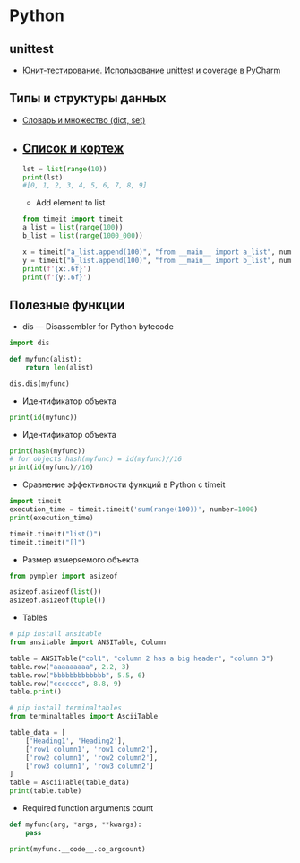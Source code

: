 # Python

## unittest
- [Юнит-тестирование. Использование unittest и coverage в PyCharm](https://www.youtube.com/watch?v=YD7aYJh3k-w)

## Типы и структуры данных
- [Словарь и множество (dict, set)](https://www.youtube.com/watch?v=B2pikdX1tz4)
- [Список и кортеж](https://www.youtube.com/watch?v=V3qZ6gJwBzk&t=1488s)
    -
    ```python
    lst = list(range(10))
    print(lst)
    #[0, 1, 2, 3, 4, 5, 6, 7, 8, 9]
    ```
    - Add element to list
    ```python
    from timeit import timeit
    a_list = list(range(100))
    b_list = list(range(1000_000))

    x = timeit("a_list.append(100)", "from __main__ import a_list", number=1)
    y = timeit("b_list.append(100)", "from __main__ import b_list", number=1)
    print(f'{x:.6f}')
    print(f'{y:.6f}')
    ```


## Полезные функции
- dis — Disassembler for Python bytecode
```python
import dis

def myfunc(alist):
    return len(alist)

dis.dis(myfunc)
```

- Идентификатор объекта
```python
print(id(myfunc))
```

- Идентификатор объекта
```python
print(hash(myfunc))
# for objects hash(myfunc) = id(myfunc)//16
print(id(myfunc)//16)
```

- Сравнение эффективности функций в Python с timeit
```python
import timeit
execution_time = timeit.timeit('sum(range(100))', number=1000)
print(execution_time)

timeit.timeit("list()")
timeit.timeit("[]")
```

- Размер измеряемого объекта
```python
from pympler import asizeof

asizeof.asizeof(list())
asizeof.asizeof(tuple())
```

- Tables
```python
# pip install ansitable
from ansitable import ANSITable, Column

table = ANSITable("col1", "column 2 has a big header", "column 3")
table.row("aaaaaaaaa", 2.2, 3)
table.row("bbbbbbbbbbbbb", 5.5, 6)
table.row("ccccccc", 8.8, 9)
table.print()
```

```python
# pip install terminaltables
from terminaltables import AsciiTable

table_data = [
    ['Heading1', 'Heading2'],
    ['row1 column1', 'row1 column2'],
    ['row2 column1', 'row2 column2'],
    ['row3 column1', 'row3 column2']
]
table = AsciiTable(table_data)
print(table.table)
```

- Required function arguments count
```python
def myfunc(arg, *args, **kwargs):
    pass

print(myfunc.__code__.co_argcount)
```
